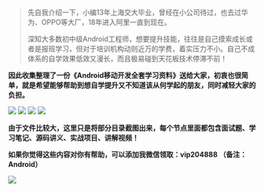 > 先自我介绍一下，小编13年上海交大毕业，曾经在小公司待过，也去过华为、OPPO等大厂，18年进入阿里一直到现在。
>
> 深知大多数初中级Android工程师，想要提升技能，往往是自己摸索成长或者是报班学习，但对于培训机构动则近万的学费，着实压力不小。自己不成体系的自学效果低效又漫长，而且极易碰到天花板技术停滞不前！

**因此收集整理了一份《Android移动开发全套学习资料》送给大家，初衷也很简单，就是希望能够帮助到想自学提升又不知道该从何学起的朋友，同时减轻大家的负担。** 

![](https://codechina.csdn.net/m0_60958482/android_p7/-/raw/master/%E5%9B%BE%E7%89%87%E9%99%84%E4%BB%B6/%E9%80%82%E5%90%88%E4%BA%BA%E7%BE%A4.png)
![](https://codechina.csdn.net/m0_60958482/android_p7/-/raw/master/%E5%9B%BE%E7%89%87%E9%99%84%E4%BB%B6/%E5%AD%A6%E4%B9%A0%E7%AC%94%E8%AE%B0.png)
![](https://codechina.csdn.net/m0_60958482/android_p7/-/raw/master/%E5%9B%BE%E7%89%87%E9%99%84%E4%BB%B6/%E7%9B%AE%E5%BD%95%E9%A2%84%E8%A7%88.png)
![](https://codechina.csdn.net/m0_60958482/android_p7/-/raw/master/%E5%9B%BE%E7%89%87%E9%99%84%E4%BB%B6/%E8%AE%B2%E8%A7%A3%E8%A7%86%E9%A2%91.png)

**由于文件比较大，这里只是将部分目录截图出来，每个节点里面都包含面试题、学习笔记、源码讲义、实战项目、讲解视频！**

**如果你觉得这些内容对你有帮助，可以添加我微信领取：vip204888 （备注：Android）**

![](https://ali1024.coding.net/p/P7/d/Android/git/raw/master/%E5%9B%BE%E7%89%87%E9%99%84%E4%BB%B6/%E5%BE%AE%E4%BF%A1%E4%BA%8C%E7%BB%B4%E7%A0%81.jpeg)
